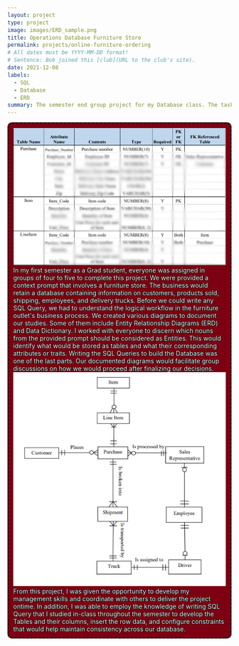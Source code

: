```yaml
---
layout: project
type: project
image: images/ERD_sample.png
title: Operations Database Furniture Store
permalink: projects/online-furniture-ordering
# All dates must be YYYY-MM-DD format!
# Sentence: Bob joined this [club](URL to the club's site).
date: 2021-12-08
labels:
  - SQL
  - Database
  - ERD
summary: The semester end group project for my Database class. The task is to understand the database logic for a furniture store processing and shipping orders to customers.
---
```

<div style="background-color:rgba(125, 0, 18, 1); padding: 10px; border: 3px dashed; border-radius: 10px;">
  <img class="ui medium right floated rounded image" src="../images/DD_Sample.png">
  <span style="color: white; text-shadow: -1px 0 black, 0 1px black, 1px 0 black, 0 -1px black;">
    In my first semester as a Grad student, everyone was assigned in groups of four to five to complete this project. We were provided a context prompt that involves a furniture store. The business would retain a database containing information on customers, products sold, shipping, employees, and delivery trucks. Before we could write any SQL Query, we had to understand the logical workflow in the furniture outlet's business process. We created various diagrams to document our studies. Some of them include Entity Relationship Diagrams (ERD) and Data Dictionary.</span>

  <span style="color: white; text-shadow: -1px 0 black, 0 1px black, 1px 0 black, 0 -1px black;">
    I worked with everyone to discern which nouns from the provided prompt should be considered as Entities. This would identify what would be stored as tables and what their corresponding attributes or traits. Writing the SQL Queries to build the Database was one of the last parts. Our documented diagrams would facilitate group discussions on how we would proceed after finalizing our decisions.</span>

  <img class="ui medium right floated rounded image" src="../images/ERD_sample.png">
  <span style="color: white; text-shadow: -1px 0 black, 0 1px black, 1px 0 black, 0 -1px black;">
    From this project, I was given the opportunity to develop my management skills and coordinate with others to deliver the project ontime. In addition, I was able to employ the knowledge of writing SQL Query that I studied in-class throughout the semester to develop the Tables and their columns, insert the row data, and configure constraints that would help maintain consistency across our database.</span>
</div>
